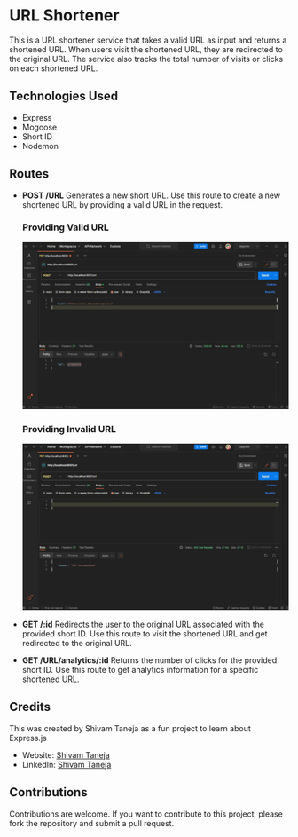 # URL Shortener
This is a URL shortener service that takes a valid URL as input and returns a shortened URL. When users visit the shortened URL, they are redirected to the original URL. The service also tracks the total number of visits or clicks on each shortened URL.

## Technologies Used

- Express
- Mogoose
- Short ID
- Nodemon

## Routes

- **POST /URL**
    Generates a new short URL. Use this route to create a new shortened URL by providing a valid URL in the 
    request.

    ### Providing Valid URL
    ![Screenshot of the Valid POST method](./images/post-req.jpg)
    ### Providing Invalid URL
    ![Screenshot of the Invalid POST method](./images/post-req-err.jpg)


- **GET /:id**
  Redirects the user to the original URL associated with the provided short ID. Use this route to visit the shortened URL and get redirected to the original URL.

- **GET /URL/analytics/:id**
  Returns the number of clicks for the provided short ID. Use this route to get analytics information for a specific shortened URL.


## Credits

This was created by Shivam Taneja as a fun project to learn about Express.js

- Website: [Shivam Taneja](https://shivamtaneja.in)
- LinkedIn: [Shivam Taneja](https://www.linkedin.com/in/shivam-taneja/)

## Contributions

Contributions are welcome. If you want to contribute to this project, please fork the repository and submit a pull request.